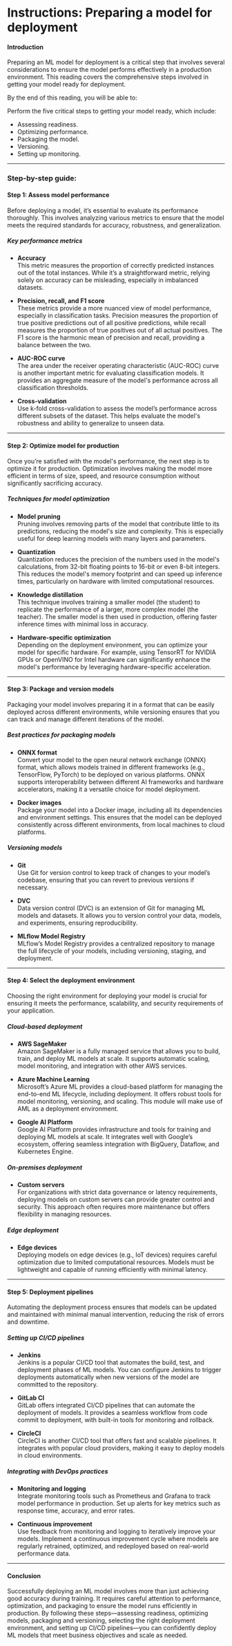 # Instructions: Preparing a model for deployment  

#### Introduction  
Preparing an ML model for deployment is a critical step that involves several considerations to ensure the model performs effectively in a production environment. This reading covers the comprehensive steps involved in getting your model ready for deployment.  

By the end of this reading, you will be able to:  

Perform the five critical steps to getting your model ready, which include:  

- Assessing readiness.  
- Optimizing performance.  
- Packaging the model.  
- Versioning.  
- Setting up monitoring.  

---

### Step-by-step guide:  

#### Step 1: Assess model performance  
Before deploying a model, it’s essential to evaluate its performance thoroughly. This involves analyzing various metrics to ensure that the model meets the required standards for accuracy, robustness, and generalization.  

##### Key performance metrics  

- **Accuracy**  
    This metric measures the proportion of correctly predicted instances out of the total instances. While it’s a straightforward metric, relying solely on accuracy can be misleading, especially in imbalanced datasets.  

- **Precision, recall, and F1 score**  
    These metrics provide a more nuanced view of model performance, especially in classification tasks. Precision measures the proportion of true positive predictions out of all positive predictions, while recall measures the proportion of true positives out of all actual positives. The F1 score is the harmonic mean of precision and recall, providing a balance between the two.  

- **AUC-ROC curve**  
    The area under the receiver operating characteristic (AUC-ROC) curve is another important metric for evaluating classification models. It provides an aggregate measure of the model's performance across all classification thresholds.  

- **Cross-validation**  
    Use k-fold cross-validation to assess the model’s performance across different subsets of the dataset. This helps evaluate the model's robustness and ability to generalize to unseen data.  

---

#### Step 2: Optimize model for production  
Once you’re satisfied with the model's performance, the next step is to optimize it for production. Optimization involves making the model more efficient in terms of size, speed, and resource consumption without significantly sacrificing accuracy.  

##### Techniques for model optimization  

- **Model pruning**  
    Pruning involves removing parts of the model that contribute little to its predictions, reducing the model's size and complexity. This is especially useful for deep learning models with many layers and parameters.  

- **Quantization**  
    Quantization reduces the precision of the numbers used in the model's calculations, from 32-bit floating points to 16-bit or even 8-bit integers. This reduces the model's memory footprint and can speed up inference times, particularly on hardware with limited computational resources.  

- **Knowledge distillation**  
    This technique involves training a smaller model (the student) to replicate the performance of a larger, more complex model (the teacher). The smaller model is then used in production, offering faster inference times with minimal loss in accuracy.  

- **Hardware-specific optimization**  
    Depending on the deployment environment, you can optimize your model for specific hardware. For example, using TensorRT for NVIDIA GPUs or OpenVINO for Intel hardware can significantly enhance the model's performance by leveraging hardware-specific acceleration.  

---

#### Step 3: Package and version models  
Packaging your model involves preparing it in a format that can be easily deployed across different environments, while versioning ensures that you can track and manage different iterations of the model.  

##### Best practices for packaging models  

- **ONNX format**  
    Convert your model to the open neural network exchange (ONNX) format, which allows models trained in different frameworks (e.g., TensorFlow, PyTorch) to be deployed on various platforms. ONNX supports interoperability between different AI frameworks and hardware accelerators, making it a versatile choice for model deployment.  

- **Docker images**  
    Package your model into a Docker image, including all its dependencies and environment settings. This ensures that the model can be deployed consistently across different environments, from local machines to cloud platforms.  

##### Versioning models  

- **Git**  
    Use Git for version control to keep track of changes to your model’s codebase, ensuring that you can revert to previous versions if necessary.  

- **DVC**  
    Data version control (DVC) is an extension of Git for managing ML models and datasets. It allows you to version control your data, models, and experiments, ensuring reproducibility.  

- **MLflow Model Registry**  
    MLflow’s Model Registry provides a centralized repository to manage the full lifecycle of your models, including versioning, staging, and deployment.  

---

#### Step 4: Select the deployment environment  
Choosing the right environment for deploying your model is crucial for ensuring it meets the performance, scalability, and security requirements of your application.  

##### Cloud-based deployment  

- **AWS SageMaker**  
    Amazon SageMaker is a fully managed service that allows you to build, train, and deploy ML models at scale. It supports automatic scaling, model monitoring, and integration with other AWS services.  

- **Azure Machine Learning**  
    Microsoft’s Azure ML provides a cloud-based platform for managing the end-to-end ML lifecycle, including deployment. It offers robust tools for model monitoring, versioning, and scaling. This module will make use of AML as a deployment environment.  

- **Google AI Platform**  
    Google AI Platform provides infrastructure and tools for training and deploying ML models at scale. It integrates well with Google’s ecosystem, offering seamless integration with BigQuery, Dataflow, and Kubernetes Engine.  

##### On-premises deployment  

- **Custom servers**  
    For organizations with strict data governance or latency requirements, deploying models on custom servers can provide greater control and security. This approach often requires more maintenance but offers flexibility in managing resources.  

##### Edge deployment  

- **Edge devices**  
    Deploying models on edge devices (e.g., IoT devices) requires careful optimization due to limited computational resources. Models must be lightweight and capable of running efficiently with minimal latency.  

---

#### Step 5: Deployment pipelines  
Automating the deployment process ensures that models can be updated and maintained with minimal manual intervention, reducing the risk of errors and downtime.  

##### Setting up CI/CD pipelines  

- **Jenkins**  
    Jenkins is a popular CI/CD tool that automates the build, test, and deployment phases of ML models. You can configure Jenkins to trigger deployments automatically when new versions of the model are committed to the repository.  

- **GitLab CI**  
    GitLab offers integrated CI/CD pipelines that can automate the deployment of models. It provides a seamless workflow from code commit to deployment, with built-in tools for monitoring and rollback.  

- **CircleCI**  
    CircleCI is another CI/CD tool that offers fast and scalable pipelines. It integrates with popular cloud providers, making it easy to deploy models in cloud environments.  

##### Integrating with DevOps practices  

- **Monitoring and logging**  
    Integrate monitoring tools such as Prometheus and Grafana to track model performance in production. Set up alerts for key metrics such as response time, accuracy, and error rates.  

- **Continuous improvement**  
    Use feedback from monitoring and logging to iteratively improve your models. Implement a continuous improvement cycle where models are regularly retrained, optimized, and redeployed based on real-world performance data.  

---

#### Conclusion  
Successfully deploying an ML model involves more than just achieving good accuracy during training. It requires careful attention to performance, optimization, and packaging to ensure the model runs efficiently in production. By following these steps—assessing readiness, optimizing models, packaging and versioning, selecting the right deployment environment, and setting up CI/CD pipelines—you can confidently deploy ML models that meet business objectives and scale as needed.  
